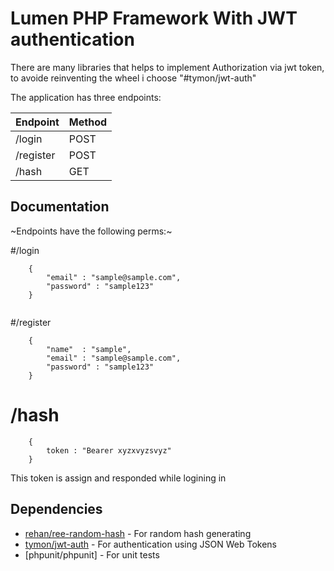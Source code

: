 # Lumen PHP Framework With JWT authentication

There are many libraries that helps to implement Authorization via jwt token, to avoide reinventing the wheel i choose "#tymon/jwt-auth" 

The application has three endpoints: 

| **Endpoint** 	| **Method**     	|
|---------------|------------------	|
| /login   	    | POST          	|
| /register	    | POST           	|
| /hash 	    | GET           	|

## Documentation

~Endpoints have the following perms:~


#/login
````
    {
	    "email" : "sample@sample.com",
	    "password" : "sample123"
    }
    
````

#/register
````
    {
		"name"  : "sample",
		"email" : "sample@sample.com",
		"password" : "sample123"
    }
````

# /hash

````
    {
		token : "Bearer xyzxvyzsvyz"
    }

````
This token is assign and responded while logining in 

## Dependencies

- [rehan/ree-random-hash](https://packagist.org/packages/rehan/ree-random-hash)   - For random hash generating
- [tymon/jwt-auth](https://github.com/tymondesigns/jwt-auth)                      - For authentication using JSON Web Tokens
- [phpunit/phpunit]                                                               - For unit tests

